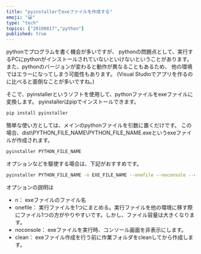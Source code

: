 ```yaml
---
title: "pyinstallerでexeファイルを作成する"
emoji: "😀"
type: "tech"
topics: ["20190817","python"]
published: true
---
```

pythonでプログラムを書く機会が多いですが、
pythonの問題点として、実行するPCにpythonがインストールされていないといけないということがあります。
また、pythonのバージョンが変わると動作が異なることもあるため、
他の環境ではエラーになってしまう可能性もあります。
(Visual Studioでアプリを作るのに比べると面倒なことが多いですね。)

そこで、pyinstallerというソフトを使用して、pythonファイルをexeファイルに変換します。
pyinstallerはpipでインストールできます。
```sh
pip install pyinstaller
```
簡単な使い方としては、メインのpythonファイルを引数に置くだけです。
この場合、dist\PYTHON_FILE_NAME\PYTHON_FILE_NAME.exeというexeファイルが作成されます。
```sh
pyinstaller PYTHON_FILE_NAME
```
オプションなどを駆使する場合は、下記がおすすめです。
```sh
pyinstaller PYTHON_FILE_NAME -n EXE_FILE_NAME --onefile --noconsole --clean
```
オプションの説明は
- n： exeファイルのファイル名
- onefile： 実行ファイルを1つにまとめる。実行ファイルを他の環境に移す際にファイル1つの方がやりやすいです。しかし、ファイル容量は大きくなります。
- noconsole： exeファイルを実行時、コンソール画面を非表示にします。
- clean： exeファイル作成を行う前に作業フォルダをcleanしてから作成します。
